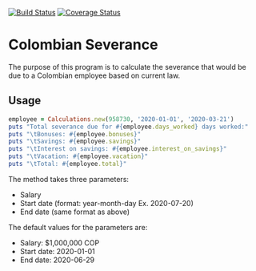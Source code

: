 [![Build Status](https://travis-ci.com/jmvbxx/colombian_severance.svg?branch=master)](https://travis-ci.com/jmvbxx/colombian_severance)
[![Coverage Status](https://coveralls.io/repos/github/jmvbxx/colombian_severance/badge.svg?branch=master)](https://coveralls.io/github/jmvbxx/colombian_severance?branch=master)
# Colombian Severance
The purpose of this program is to calculate the severance that would be due to
a Colombian employee based on current law. 

## Usage
```ruby
employee = Calculations.new(958730, '2020-01-01', '2020-03-21')
puts "Total severance due for #{employee.days_worked} days worked:"
puts "\tBonuses: #{employee.bonuses}"
puts "\tSavings: #{employee.savings}"
puts "\tInterest on savings: #{employee.interest_on_savings}"
puts "\tVacation: #{employee.vacation}"
puts "\tTotal: #{employee.total}"
```
The method takes three parameters:
* Salary
* Start date (format: year-month-day Ex. 2020-07-20)
* End date (same format as above)

The default values for the parameters are:
* Salary: $1,000,000 COP
* Start date: 2020-01-01
* End date: 2020-06-29
